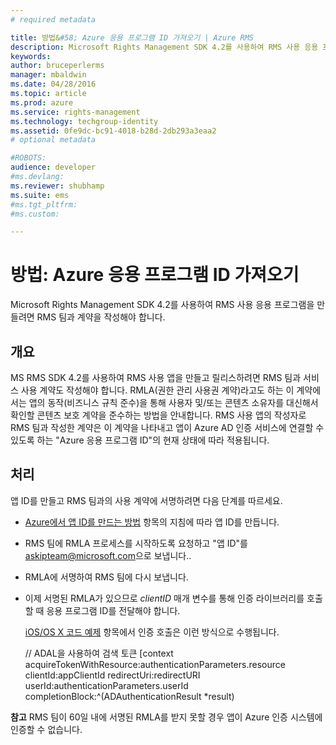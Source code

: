 ```yaml
---
# required metadata

title: 방법&#58; Azure 응용 프로그램 ID 가져오기 | Azure RMS
description: Microsoft Rights Management SDK 4.2를 사용하여 RMS 사용 응용 프로그램을 만들려면 RMS 팀과 계약을 작성해야 합니다.
keywords:
author: bruceperlerms
manager: mbaldwin
ms.date: 04/28/2016
ms.topic: article
ms.prod: azure
ms.service: rights-management
ms.technology: techgroup-identity
ms.assetid: 0fe9dc-bc91-4018-b28d-2db293a3eaa2
# optional metadata

#ROBOTS:
audience: developer
#ms.devlang:
ms.reviewer: shubhamp
ms.suite: ems
#ms.tgt_pltfrm:
#ms.custom:

---
```


# 방법: Azure 응용 프로그램 ID 가져오기

Microsoft Rights Management SDK 4.2를 사용하여 RMS 사용 응용 프로그램을 만들려면 RMS 팀과 계약을 작성해야 합니다.

## 개요

MS RMS SDK 4.2를 사용하여 RMS 사용 앱을 만들고 릴리스하려면 RMS 팀과 서비스 사용 계약도 작성해야 합니다. RMLA(권한 관리 사용권 계약)라고도 하는 이 계약에서는 앱의 동작(비즈니스 규칙 준수)을 통해 사용자 및/또는 콘텐츠 소유자를 대신해서 확인할 콘텐츠 보호 계약을 준수하는 방법을 안내합니다. RMS 사용 앱의 작성자로 RMS 팀과 작성한 계약은 이 계약을 나타내고 앱이 Azure AD 인증 서비스에 연결할 수 있도록 하는 "Azure 응용 프로그램 ID"의 현재 상태에 따라 적용됩니다.

## 처리

앱 ID를 만들고 RMS 팀과의 사용 계약에 서명하려면 다음 단계를 따르세요.

-   [Azure에서 앱 ID를 만드는 방법](https://msdn.microsoft.com/en-us/library/azure/dn132599.aspx) 항목의 지침에 따라 앱 ID를 만듭니다.
-   RMS 팀에 RMLA 프로세스를 시작하도록 요청하고 "앱 ID"를 <askipteam@microsoft.com>으로 보냅니다..
-   RMLA에 서명하여 RMS 팀에 다시 보냅니다.
-   이제 서명된 RMLA가 있으므로 *clientID* 매개 변수를 통해 인증 라이브러리를 호출할 때 응용 프로그램 ID를 전달해야 합니다.

    [iOS/OS X 코드 예제](ios-os-x-code-examples.md) 항목에서 인증 호출은 이런 방식으로 수행됩니다.


    // ADAL을 사용하여 검색 토큰
        [context acquireTokenWithResource:authenticationParameters.resource
                                 clientId:appClientId
                              redirectUri:redirectURI
                                   userId:authenticationParameters.userId
                          completionBlock:^(ADAuthenticationResult *result)



**참고** RMS 팀이 60일 내에 서명된 RMLA를 받지 못할 경우 앱이 Azure 인증 시스템에 인증할 수 없습니다.

 

 

 


<!--HONumber=Apr16_HO4-->


